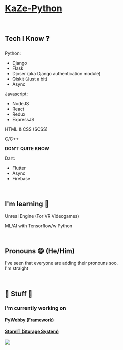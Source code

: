 # [KaZe-Python][https://bruno-pio-cosentini.vercel.app]
[https://bruno-pio-cosentini.vercel.app]: https://bruno-pio-cosentini.vercel.app "Bruno Pio Cosentini aka KaZe-Python or KaZe"

<br>

## Tech I Know ❓

Python:
- Django
- Flask
- Djoser (aka Django authentication module)
- Qiskit (Just a bit)
- Async

Javascript:
- NodeJS
- React
- Redux
- ExpressJS

HTML & CSS (SCSS)

C/C++

**DON'T QUITE KNOW**

Dart:
- Flutter
- Async
- Firebase

<br>

## I'm learning 🌱

Unreal Engine (For VR Videogames)

ML/AI with Tensorflow/w Python

<br>

## Pronouns 😄 (He/Him)

I've seen that everyone are adding their pronouns soo. <br>
I'm straight

<br>

## 🔧 Stuff 🔧

### I'm currently working on
#### [PyWebby (Framework)][https://github.com/TomekPulkiewicz/pywebby]
[https://github.com/TomekPulkiewicz/pywebby]: https://github.com/TomekPulkiewicz/pywebby "PyWebby"

#### [StoreIT (Storage System)][https://github.com/KaZe-Python/StorageSystem]
[https://github.com/KaZe-Python/StorageSystem]: https://github.com/KaZe-Python/StorageSystem "StoreIT"

<!--
**KaZe-Python/KaZe-Python** is a ✨ _special_ ✨ repository because its `README.md` (this file) appears on your GitHub profile.

Here are some ideas to get you started:

- 🔭 I’m currently working on ...
- 🌱 I’m currently learning ...
- 👯 I’m looking to collaborate on ...
- 🤔 I’m looking for help with ...
- 💬 Ask me about ...
- 📫 How to reach me: ...
- 😄 Pronouns: ...
- ⚡ Fun fact: ...
-->
<img src="https://github-readme-stats.vercel.app/api?username=KaZe-Python&theme=dark&show_icons=true">
